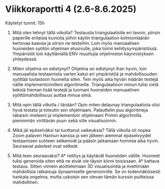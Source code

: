 # Viikkoraportti 4 (2.6-8.6.2025)

Käytetyt tunnit: 15h

1. Mitä olen tehnyt tällä viikolla?
Testausta triangulaatiolle eri tavoin, piirsin paperille erilaisia kuvioita joihin käytin triangulaation kolmiomäärän kertovaa kaavaa ja siirsin ne testeihin. Loin myös manuaalisen huoneiden syötön ohjelman etusivulle, joka toimii kehitysympäristössä. Ympäristöt loin käyttämällä ENV muuttujia ohjelmiston käynnistyksen yhteydessä. 

2. Miten ohjelma on edistynyt?
Ohjelma on edistynyt ihan hyvin, loin manuaalista testaamista varten kaksi eri ympäristöä ja mahdollisuuden syöttää luolastoon huoneita siten. Tein myös aika hyvän määrän testejä näille implementoimilleni algoritmeille. Triangulaatioon minun tulisi vielä keksiä hieman lisää testejä ja luomani huoneiden manuaalinen syöttömahdollisuus auttaa minua siinä. 

3. Mitä opin tällä viikolla / tänään?
Opin miten delaunay triangulaatiota olisi hyvä testata ja toteutin sen ohjelmaani. Palauttelin puu algoritmeja takaisin mieleeni ja implementoin ohjelmaani Primin algoritmilla pienimmän virittävän puun sekä sille visualisoinnin.

4. Mikä jäi epäselväksi tai tuottanut vaikeuksia?
Tällä viikolla oli nopea Zoom palaveri Hannun kanssa ja sen jälkeen aiemmat epäselvyydet testaamisen suhteen selkenivät ja pääsin jatkamaan hommia aika hyvin. Seuraavat askeleet ovat selkeät.

5. Mitä teen seuraavaksi?
A* reititys ja käytävät huoneiden välille. Huoneet tulisi generoida siten että ne eivät ole täysin kiinni toisissaan. A* kattava testaus. Sitten viimein aloittelemaan 3D visualisointia ja miettimään mahdollisia ratkaisuja dynaamiselle generoinnille. Se on todennäköisesti hankala ongelma, mutta uskoisin sen olevan tämän kurssin puitteissa mahdollinen. 
